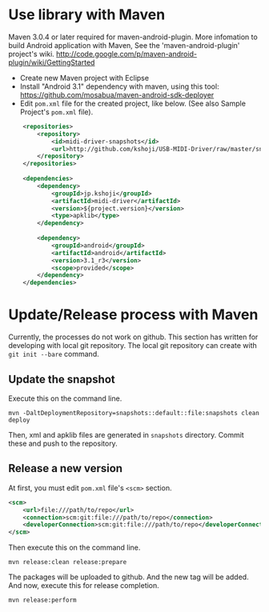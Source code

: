 Use library with Maven
====

Maven 3.0.4 or later required for maven-android-plugin.
More infomation to build Android application with Maven, See the 'maven-android-plugin' project's wiki. http://code.google.com/p/maven-android-plugin/wiki/GettingStarted

- Create new Maven project with Eclipse
- Install "Android 3.1" dependency with maven, using this tool: https://github.com/mosabua/maven-android-sdk-deployer
- Edit `pom.xml` file for the created project, like below. (See also Sample Project's `pom.xml` file).

```xml
    <repositories>
        <repository>
            <id>midi-driver-snapshots</id>
            <url>http://github.com/kshoji/USB-MIDI-Driver/raw/master/snapshots</url>
        </repository>
    </repositories>
    
    <dependencies>
        <dependency>
            <groupId>jp.kshoji</groupId>
            <artifactId>midi-driver</artifactId>
            <version>${project.version}</version>
            <type>apklib</type>
        </dependency>
        
        <dependency>
            <groupId>android</groupId>
            <artifactId>android</artifactId>
            <version>3.1_r3</version>
            <scope>provided</scope>
        </dependency>
    </dependencies>
```

Update/Release process with Maven
====

Currently, the processes do not work on github.
This section has written for developing with local git repository.
The local git repository can create with `git init --bare` command.

Update the snapshot
-------------------
Execute this on the command line.

```
mvn -DaltDeploymentRepository=snapshots::default::file:snapshots clean deploy
```

Then, xml and apklib files are generated in `snapshots` directory.
Commit these and push to the repository.

Release a new version
---------------------
At first, you must edit `pom.xml` file's `<scm>` section.

```xml
<scm>
	<url>file:///path/to/repo</url>
    <connection>scm:git:file:///path/to/repo</connection>
	<developerConnection>scm:git:file:///path/to/repo</developerConnection>
</scm>
```

Then execute this on the command line.

```
mvn release:clean release:prepare
```

The packages will be uploaded to github. And the new tag will be added.
And now, execute this for release completion.

```
mvn release:perform
```
